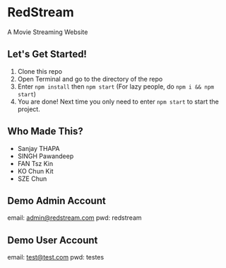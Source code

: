 # RedStream
A Movie Streaming Website

## Let's Get Started!
1. Clone this repo
2. Open Terminal and go to the directory of the repo
3. Enter `npm install` then `npm start` (For lazy people, do `npm i && npm start`)
4. You are done! Next time you only need to enter `npm start` to start the project.

## Who Made This?
- Sanjay THAPA
- SINGH Pawandeep
- FAN Tsz Kin
- KO Chun Kit
- SZE Chun

## Demo Admin Account
email: admin@redstream.com
pwd: redstream

## Demo User Account
email: test@test.com
pwd: testes